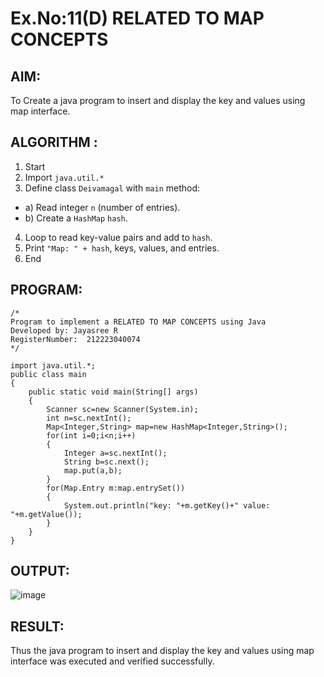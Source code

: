 # Ex.No:11(D) RELATED TO MAP CONCEPTS

## AIM:
To Create a java program to insert and display the key and values using map interface.

## ALGORITHM :

1.	Start
2.	Import `java.util.*`
3.	Define class `Deivamagal` with `main` method:
-	a) Read integer `n` (number of entries).
-	b) Create a `HashMap` `hash`.
4.	Loop to read key-value pairs and add to `hash`.
5.	Print `"Map: " + hash`, keys, values, and entries.
6.	End




## PROGRAM:
 ```
/*
Program to implement a RELATED TO MAP CONCEPTS using Java
Developed by: Jayasree R
RegisterNumber:  212223040074
*/
```
```
import java.util.*;
public class main
{
    public static void main(String[] args)
    {
        Scanner sc=new Scanner(System.in);
        int n=sc.nextInt();
        Map<Integer,String> map=new HashMap<Integer,String>();
        for(int i=0;i<n;i++)
        {
            Integer a=sc.nextInt();
            String b=sc.next();
            map.put(a,b);
        }
        for(Map.Entry m:map.entrySet())
        {
            System.out.println("key: "+m.getKey()+" value: "+m.getValue());
        }
    }
}
```





## OUTPUT:

![image](https://github.com/user-attachments/assets/ef1e2686-191e-47dd-b777-85403a13c154)



## RESULT:
Thus the java program to insert and display the key and values using map interface was  executed and verified successfully.



